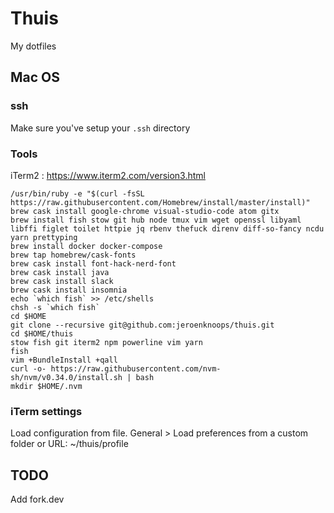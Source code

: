 # Thuis

My dotfiles

## Mac OS

### ssh

Make sure you've setup your `.ssh` directory

### Tools
iTerm2 : https://www.iterm2.com/version3.html

```
/usr/bin/ruby -e "$(curl -fsSL https://raw.githubusercontent.com/Homebrew/install/master/install)"
brew cask install google-chrome visual-studio-code atom gitx
brew install fish stow git hub node tmux vim wget openssl libyaml libffi figlet toilet httpie jq rbenv thefuck direnv diff-so-fancy ncdu yarn prettyping
brew install docker docker-compose 
brew tap homebrew/cask-fonts
brew cask install font-hack-nerd-font
brew cask install java 
brew cask install slack 
brew cask install insomnia 
echo `which fish` >> /etc/shells
chsh -s `which fish`
cd $HOME
git clone --recursive git@github.com:jeroenknoops/thuis.git
cd $HOME/thuis
stow fish git iterm2 npm powerline vim yarn
fish
vim +BundleInstall +qall
curl -o- https://raw.githubusercontent.com/nvm-sh/nvm/v0.34.0/install.sh | bash
mkdir $HOME/.nvm
```

### iTerm settings
Load configuration from file.
General > Load preferences from a custom folder or URL: ~/thuis/profile

## TODO

Add fork.dev
